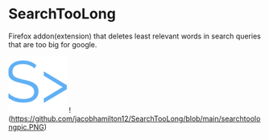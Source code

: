 # SearchTooLong
Firefox addon(extension) that deletes least relevant words in search queries that are too big for google. 

![Icon](https://github.com/jacobhamilton12/SearchTooLong/blob/main/icons/icon.PNG)
!(https://github.com/jacobhamilton12/SearchTooLong/blob/main/searchtoolongpic.PNG)

